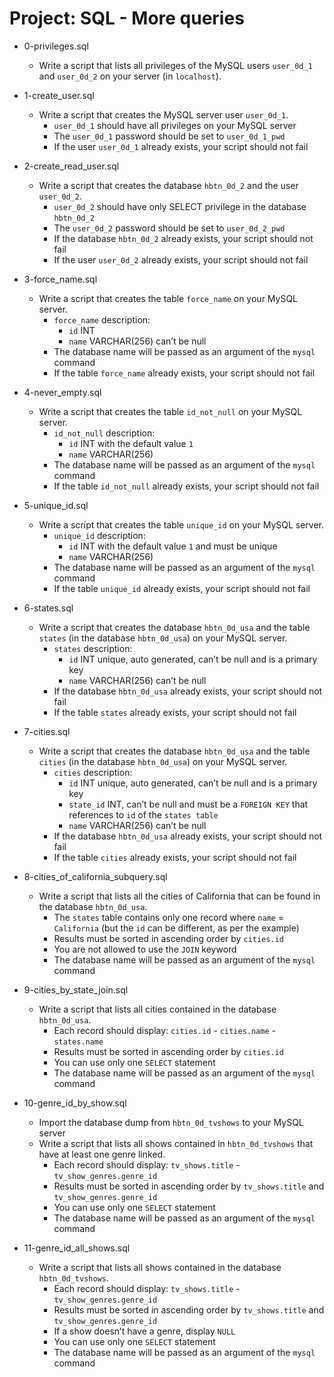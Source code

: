 # Project: SQL - More queries

*   0-privileges.sql
    - Write a script that lists all privileges of the MySQL users `user_0d_1` and `user_0d_2` on your server (in `localhost`).

*   1-create_user.sql
    - Write a script that creates the MySQL server user `user_0d_1`.
      - `user_0d_1` should have all privileges on your MySQL server
      - The `user_0d_1` password should be set to `user_0d_1_pwd`
      - If the user `user_0d_1` already exists, your script should not fail

*   2-create_read_user.sql
    - Write a script that creates the database `hbtn_0d_2` and the user `user_0d_2`.
      - `user_0d_2` should have only SELECT privilege in the database `hbtn_0d_2`
      - The `user_0d_2` password should be set to `user_0d_2_pwd`
      - If the database `hbtn_0d_2` already exists, your script should not fail
      - If the user `user_0d_2` already exists, your script should not fail

*   3-force_name.sql
    - Write a script that creates the table `force_name` on your MySQL server.
      - `force_name` description:
        - `id` INT
        - `name` VARCHAR(256) can’t be null
      - The database name will be passed as an argument of the `mysql` command
      - If the table `force_name` already exists, your script should not fail

*   4-never_empty.sql
    - Write a script that creates the table `id_not_null` on your MySQL server.
      - `id_not_null` description:
        - `id` INT with the default value `1`
        - `name` VARCHAR(256)
      - The database name will be passed as an argument of the `mysql` command
      - If the table `id_not_null` already exists, your script should not fail

*   5-unique_id.sql
    - Write a script that creates the table `unique_id` on your MySQL server.
      - `unique_id` description:
        - `id` INT with the default value `1` and must be unique
        - `name` VARCHAR(256)
      - The database name will be passed as an argument of the `mysql` command
      - If the table `unique_id` already exists, your script should not fail

*   6-states.sql
    - Write a script that creates the database `hbtn_0d_usa` and the table `states` (in the database `hbtn_0d_usa`) on your MySQL server.
      - `states` description:
        - `id` INT unique, auto generated, can’t be null and is a primary key
        - `name` VARCHAR(256) can’t be null
      - If the database `hbtn_0d_usa` already exists, your script should not fail
      - If the table `states` already exists, your script should not fail

*   7-cities.sql
    - Write a script that creates the database `hbtn_0d_usa` and the table `cities` (in the database `hbtn_0d_usa`) on your MySQL server.
      - `cities` description:
        - `id` INT unique, auto generated, can’t be null and is a primary key
        - `state_id` INT, can’t be null and must be a `FOREIGN KEY` that references to `id` of the `states table`
        - `name` VARCHAR(256) can’t be null
      - If the database `hbtn_0d_usa` already exists, your script should not fail
      - If the table `cities` already exists, your script should not fail

*   8-cities_of_california_subquery.sql
    - Write a script that lists all the cities of California that can be found in the database `hbtn_0d_usa`.
      - The `states` table contains only one record where `name` = `California` (but the `id` can be different, as per the example)
      - Results must be sorted in ascending order by `cities.id`
      - You are not allowed to use the `JOIN` keyword
      - The database name will be passed as an argument of the `mysql` command

*   9-cities_by_state_join.sql
    - Write a script that lists all cities contained in the database `hbtn_0d_usa`.
      - Each record should display: `cities.id` - `cities.name` - `states.name`
      - Results must be sorted in ascending order by `cities.id`
      - You can use only one `SELECT` statement
      - The database name will be passed as an argument of the `mysql` command

*   10-genre_id_by_show.sql
    - Import the database dump from `hbtn_0d_tvshows` to your MySQL server
    - Write a script that lists all shows contained in `hbtn_0d_tvshows` that have at least one genre linked.
      - Each record should display: `tv_shows.title` - `tv_show_genres.genre_id`
      - Results must be sorted in ascending order by `tv_shows.title` and `tv_show_genres.genre_id`
      - You can use only one `SELECT` statement
      - The database name will be passed as an argument of the `mysql` command

*   11-genre_id_all_shows.sql
    - Write a script that lists all shows contained in the database `hbtn_0d_tvshows`.
      - Each record should display: `tv_shows.title` - `tv_show_genres.genre_id`
      - Results must be sorted in ascending order by `tv_shows.title` and `tv_show_genres.genre_id`
      - If a show doesn’t have a genre, display `NULL`
      - You can use only one `SELECT` statement
      - The database name will be passed as an argument of the `mysql` command
